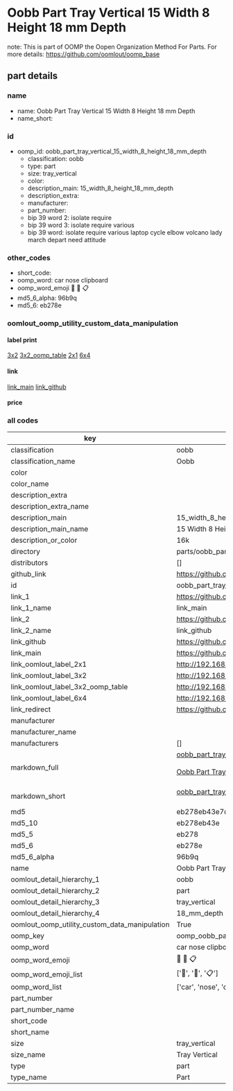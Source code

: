 # Oobb Part Tray Vertical 15 Width 8 Height 18 mm Depth  

note: This is part of OOMP the Oopen Organization Method For Parts. For more details: https://github.com/oomlout/oomp_base

##  part details
  







### name
* name: Oobb Part Tray Vertical 15 Width 8 Height 18 mm Depth
* name_short: 
### id
* oomp_id: oobb_part_tray_vertical_15_width_8_height_18_mm_depth
  * classification: oobb
  * type: part
  * size: tray_vertical
  * color: 
  * description_main: 15_width_8_height_18_mm_depth
  * description_extra: 
  * manufacturer: 
  * part_number: 
  * bip 39 word 2: isolate require
  * bip 39 word 3: isolate require various
  * bip 39 word: isolate require various laptop cycle elbow volcano lady march depart need attitude

### other_codes
* short_code: 
* oomp_word: car nose clipboard
* oomp_word_emoji :car: :nose: :clipboard:
* md5_6_alpha: 96b9q
* md5_6: eb278e






### oomlout_oomp_utility_custom_data_manipulation
#### label print
[3x2](http://192.168.1.245:1112/?label=oomp%2096b9q)
[3x2_oomp_table](http://192.168.1.108:1112/?label=oomp%2096b9q)
[2x1](http://192.168.1.242:1112/?label=oomp%2096b9q)
[6x4](http://192.168.1.55:1112/?label=oomp%2096b9q)    

#### link

[link_main](https://github.com/oomlout/oomlout_oomp_version_1_messy/tree/main/parts/oobb_part_tray_vertical_15_width_8_height_18_mm_depth) [link_github](https://github.com/oomlout/oomlout_oomp_version_1_messy/tree/main/parts/oobb_part_tray_vertical_15_width_8_height_18_mm_depth)                             

#### price







### all codes 
| key | value |  
| --- | --- |  
| classification | oobb |  
| classification_name | Oobb |  
| color |  |  
| color_name |  |  
| description_extra |  |  
| description_extra_name |  |  
| description_main | 15_width_8_height_18_mm_depth |  
| description_main_name | 15 Width 8 Height 18 mm Depth |  
| description_or_color | 16k |  
| directory | parts/oobb_part_tray_vertical_15_width_8_height_18_mm_depth |  
| distributors | [] |  
| github_link | https://github.com/oomlout/oomlout_oomp_part_src/tree/main/parts/oobb_part_tray_vertical_15_width_8_height_18_mm_depth |  
| id | oobb_part_tray_vertical_15_width_8_height_18_mm_depth |  
| link_1 | https://github.com/oomlout/oomlout_oomp_version_1_messy/tree/main/parts/oobb_part_tray_vertical_15_width_8_height_18_mm_depth |  
| link_1_name | link_main |  
| link_2 | https://github.com/oomlout/oomlout_oomp_version_1_messy/tree/main/parts/oobb_part_tray_vertical_15_width_8_height_18_mm_depth |  
| link_2_name | link_github |  
| link_github | https://github.com/oomlout/oomlout_oomp_version_1_messy/tree/main/parts/oobb_part_tray_vertical_15_width_8_height_18_mm_depth |  
| link_main | https://github.com/oomlout/oomlout_oomp_version_1_messy/tree/main/parts/oobb_part_tray_vertical_15_width_8_height_18_mm_depth |  
| link_oomlout_label_2x1 | http://192.168.1.242:1112/?label=oomp%2096b9q |  
| link_oomlout_label_3x2 | http://192.168.1.245:1112/?label=oomp%2096b9q |  
| link_oomlout_label_3x2_oomp_table | http://192.168.1.108:1112/?label=oomp%2096b9q |  
| link_oomlout_label_6x4 | http://192.168.1.55:1112/?label=oomp%2096b9q |  
| link_redirect | https://github.com/oomlout/oomlout_oomp_version_1_messy/tree/main/parts/oobb_part_tray_vertical_15_width_8_height_18_mm_depth |  
| manufacturer |  |  
| manufacturer_name |  |  
| manufacturers | [] |  
| markdown_full | [oobb_part_tray_vertical_15_width_8_height_18_mm_depth](none)<br>[](none)<br>[Oobb Part Tray Vertical 15 Width 8 Height 18 Mm Depth](none)<br><br> |  
| markdown_short | [oobb_part_tray_vertical_15_width_8_height_18_mm_depth](none)<br><br> |  
| md5 | eb278eb43e7c9eb51c9b67d1e32dc3b4 |  
| md5_10 | eb278eb43e |  
| md5_5 | eb278 |  
| md5_6 | eb278e |  
| md5_6_alpha | 96b9q |  
| name | Oobb Part Tray Vertical 15 Width 8 Height 18 mm Depth |  
| oomlout_detail_hierarchy_1 | oobb |  
| oomlout_detail_hierarchy_2 | part |  
| oomlout_detail_hierarchy_3 | tray_vertical |  
| oomlout_detail_hierarchy_4 | 18_mm_depth |  
| oomlout_oomp_utility_custom_data_manipulation | True |  
| oomp_key | oomp_oobb_part_tray_vertical_15_width_8_height_18_mm_depth |  
| oomp_word | car nose clipboard |  
| oomp_word_emoji | :car: :nose: :clipboard: |  
| oomp_word_emoji_list | [':car:', ':nose:', ':clipboard:'] |  
| oomp_word_list | ['car', 'nose', 'clipboard'] |  
| part_number |  |  
| part_number_name |  |  
| short_code |  |  
| short_name |  |  
| size | tray_vertical |  
| size_name | Tray Vertical |  
| type | part |  
| type_name | Part |  

